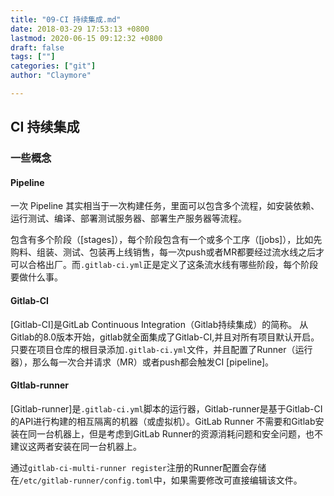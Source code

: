 ```yaml
---
title: "09-CI 持续集成.md"
date: 2018-03-29 17:53:13 +0800
lastmod: 2020-06-15 09:12:32 +0800
draft: false
tags: [""]
categories: ["git"]
author: "Claymore"

---
```



## CI 持续集成



### 一些概念

#### Pipeline

一次 Pipeline 其实相当于一次构建任务，里面可以包含多个流程，如安装依赖、运行测试、编译、部署测试服务器、部署生产服务器等流程。

包含有多个阶段（[stages]），每个阶段包含有一个或多个工序（[jobs]），比如先购料、组装、测试、包装再上线销售，每一次push或者MR都要经过流水线之后才可以合格出厂。而`.gitlab-ci.yml`正是定义了这条流水线有哪些阶段，每个阶段要做什么事。



#### Gitlab-CI

[Gitlab-CI]是GitLab Continuous Integration（Gitlab持续集成）的简称。
从Gitlab的8.0版本开始，gitlab就全面集成了Gitlab-CI,并且对所有项目默认开启。
只要在项目仓库的根目录添加`.gitlab-ci.yml`文件，并且配置了Runner（运行器），那么每一次合并请求（MR）或者push都会触发CI [pipeline]。



#### GItlab-runner

[Gitlab-runner]是`.gitlab-ci.yml`脚本的运行器，Gitlab-runner是基于Gitlab-CI的API进行构建的相互隔离的机器（或虚拟机）。GitLab Runner 不需要和Gitlab安装在同一台机器上，但是考虑到GitLab Runner的资源消耗问题和安全问题，也不建议这两者安装在同一台机器上。



通过`gitlab-ci-multi-runner register`注册的Runner配置会存储在`/etc/gitlab-runner/config.toml`中，如果需要修改可直接编辑该文件。